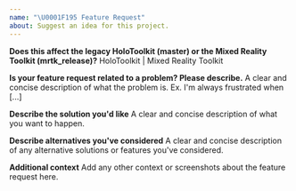 ```yaml
---
name: "\U0001F195 Feature Request"
about: Suggest an idea for this project.
---
```


**Does this affect the legacy HoloToolkit (master) or the Mixed Reality Toolkit (mrtk_release)?**
HoloToolkit | Mixed Reality Toolkit

**Is your feature request related to a problem? Please describe.**
A clear and concise description of what the problem is. Ex. I'm always frustrated when [...]

**Describe the solution you'd like**
A clear and concise description of what you want to happen.

**Describe alternatives you've considered**
A clear and concise description of any alternative solutions or features you've considered.

**Additional context**
Add any other context or screenshots about the feature request here.
